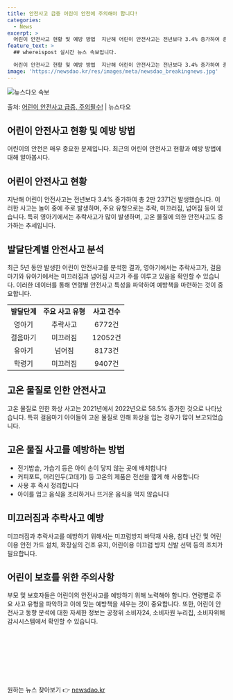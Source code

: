 ```yaml
---
title: 안전사고 급증 어린이 안전에 주의해야 합니다!
categories:
  - News
excerpt: >
  어린이 안전사고 현황 및 예방 방법  지난해 어린이 안전사고는 전년보다 3.4% 증가하여 총 2만 2371건…
feature_text: >
  ## whereispost 실시간 뉴스 속보입니다.

  어린이 안전사고 현황 및 예방 방법  지난해 어린이 안전사고는 전년보다 3.4% 증가하여 총 2만 2371건…
image: 'https://newsdao.kr/res/images/meta/newsdao_breakingnews.jpg'
---
```


![뉴스다오 속보](https://newsdao.kr/res/images/meta/newsdao_breakingnews.jpg)

<p>출처: <a href="https://newsdao.kr/3983" rel="dofollow">어린이 안전사고 급증, 주의필수!</a> | 뉴스다오</p>

<h2 data-ke-size="size26">어린이 안전사고 현황 및 예방 방법</h2>
<p data-ke-size="size16">어린이의 안전은 매우 중요한 문제입니다. 최근의 어린이 안전사고 현황과 예방 방법에 대해 알아봅시다.</p>

<h2 data-ke-size="size24">어린이 안전사고 현황</h2>
<p data-ke-size="size16">지난해 어린이 안전사고는 전년보다 3.4% 증가하여 총 2만 2371건 발생했습니다. 이러한 사고는 놀이 중에 주로 발생하며, 주요 유형으로는 추락, 미끄러짐, 넘어짐 등이 있습니다. 특히 영아기에서는 추락사고가 많이 발생하며, 고온 물질에 의한 안전사고도 증가하는 추세입니다.</p>

<h2 data-ke-size="size24">발달단계별 안전사고 분석</h2>
<p data-ke-size="size16">최근 5년 동안 발생한 어린이 안전사고를 분석한 결과, 영아기에서는 추락사고가, 걸음마기와 유아기에서는 미끄러짐과 넘어짐 사고가 주를 이루고 있음을 확인할 수 있습니다. 이러한 데이터를 통해 연령별 안전사고 특성을 파악하여 예방책을 마련하는 것이 중요합니다.</p>

<table>
  <tr>
    <td style="text-align: center; height: 17px;"><b>발달단계</b></td>
    <td style="text-align: center; height: 17px;"><b>주요 사고 유형</b></td>
    <td style="text-align: center; height: 17px;"><b>사고 건수</b></td>
  </tr>
  <tr>
    <td style="text-align: center; height: 17px;">영아기</td>
    <td style="text-align: center; height: 17px;">추락사고</td>
    <td style="text-align: center; height: 17px;">6772건</td>
  </tr>
  <tr>
    <td style="text-align: center; height: 17px;">걸음마기</td>
    <td style="text-align: center; height: 17px;">미끄러짐</td>
    <td style="text-align: center; height: 17px;">12052건</td>
  </tr>
  <tr>
    <td style="text-align: center; height: 17px;">유아기</td>
    <td style="text-align: center; height: 17px;">넘어짐</td>
    <td style="text-align: center; height: 17px;">8173건</td>
  </tr>
  <tr>
    <td style="text-align: center; height: 17px;">학령기</td>
    <td style="text-align: center; height: 17px;">미끄러짐</td>
    <td style="text-align: center; height: 17px;">9407건</td>
  </tr>
</table>

<h2 data-ke-size="size24">고온 물질로 인한 안전사고</h2>
<p data-ke-size="size16">고온 물질로 인한 화상 사고는 2021년에서 2022년으로 58.5% 증가한 것으로 나타났습니다. 특히 걸음마기 아이들이 고온 물질로 인해 화상을 입는 경우가 많이 보고되었습니다.</p>

<h2 data-ke-size="size24">고온 물질 사고를 예방하는 방법</h2>
<ul>
  <li>전기밥솥, 가습기 등은 아이 손이 닿지 않는 곳에 배치합니다</li>
  <li>커피포트, 머리인두(고데기) 등 고온의 제품은 전선을 짧게 해 사용합니다</li>
  <li>사용 후 즉시 정리합니다</li>
  <li>아이를 업고 음식을 조리하거나 뜨거운 음식을 먹지 않습니다</li>
</ul>

<h2 data-ke-size="size24">미끄러짐과 추락사고 예방</h2>
<p data-ke-size="size16">미끄러짐과 추락사고를 예방하기 위해서는 미끄럼방지 바닥재 사용, 침대 난간 및 어린이용 안전 가드 설치, 화장실의 건조 유지, 어린이용 미끄럼 방지 신발 선택 등의 조치가 필요합니다.</p>

<h2 data-ke-size="size24">어린이 보호를 위한 주의사항</h2>
<p data-ke-size="size16">부모 및 보호자들은 어린이의 안전사고를 예방하기 위해 노력해야 합니다. 연령별로 주요 사고 유형을 파악하고 이에 맞는 예방책을 세우는 것이 중요합니다. 또한, 어린이 안전사고 동향 분석에 대한 자세한 정보는 공정위 소비자24, 소비자원 누리집, 소비자위해감시시스템에서 확인할 수 있습니다.</p>

<p data-ke-size="size16">&nbsp;</p>
<p data-ke-size="size16">&nbsp;</p>
<p data-ke-size="size16">&nbsp;</p>
<p data-ke-size="size16">&nbsp;</p> 

원하는 뉴스 찾아보기 👉 <a href="https://newsdao.kr" rel="dofollow">newsdao.kr</a>


